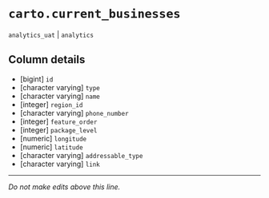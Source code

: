 # `carto.current_businesses`
`analytics_uat` | `analytics`

## Column details
* [bigint]    `id`
* [character varying] `type`
* [character varying] `name`
* [integer]   `region_id`
* [character varying] `phone_number`
* [integer]   `feature_order`
* [integer]   `package_level`
* [numeric]   `longitude`
* [numeric]   `latitude`
* [character varying] `addressable_type`
* [character varying] `link`

-------------------------------------------------------------------------------
*Do not make edits above this line.*
